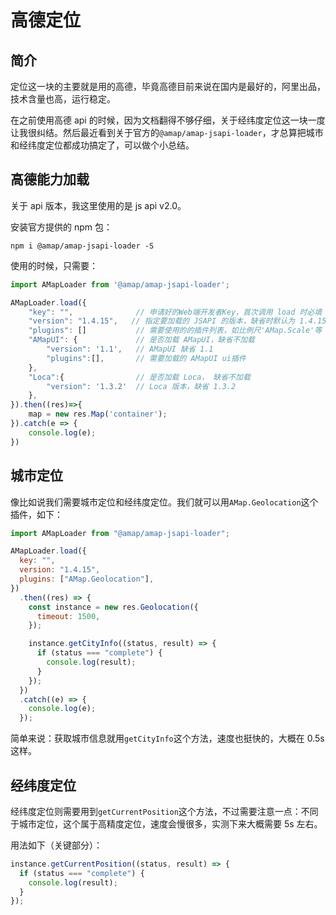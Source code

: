 # 高德定位

## 简介

定位这一块的主要就是用的高德，毕竟高德目前来说在国内是最好的，阿里出品，技术含量也高，运行稳定。

在之前使用高德 api 的时候，因为文档翻得不够仔细，关于经纬度定位这一块一度让我很纠结。然后最近看到关于官方的`@amap/amap-jsapi-loader`，才总算把城市和经纬度定位都成功搞定了，可以做个小总结。

## 高德能力加载

关于 api 版本，我这里使用的是 js api v2.0。

安装官方提供的 npm 包：

```shell
npm i @amap/amap-jsapi-loader -S
```

使用的时候，只需要：

```js
import AMapLoader from '@amap/amap-jsapi-loader';

AMapLoader.load({
    "key": "",              // 申请好的Web端开发者Key，首次调用 load 时必填
    "version": "1.4.15",   // 指定要加载的 JSAPI 的版本，缺省时默认为 1.4.15
    "plugins": []           // 需要使用的的插件列表，如比例尺'AMap.Scale'等
    "AMapUI": {             // 是否加载 AMapUI，缺省不加载
        "version": '1.1',   // AMapUI 缺省 1.1
        "plugins":[],       // 需要加载的 AMapUI ui插件
    },
    "Loca":{                // 是否加载 Loca， 缺省不加载
        "version": '1.3.2'  // Loca 版本，缺省 1.3.2
    },
}).then((res)=>{
    map = new res.Map('container');
}).catch(e => {
    console.log(e);
})
```

## 城市定位

像比如说我们需要城市定位和经纬度定位。我们就可以用`AMap.Geolocation`这个插件，如下：

```js
import AMapLoader from "@amap/amap-jsapi-loader";

AMapLoader.load({
  key: "",
  version: "1.4.15",
  plugins: ["AMap.Geolocation"],
})
  .then((res) => {
    const instance = new res.Geolocation({
      timeout: 1500,
    });

    instance.getCityInfo((status, result) => {
      if (status === "complete") {
        console.log(result);
      }
    });
  })
  .catch((e) => {
    console.log(e);
  });
```

简单来说：获取城市信息就用`getCityInfo`这个方法，速度也挺快的，大概在 0.5s 这样。

## 经纬度定位

经纬度定位则需要用到`getCurrentPosition`这个方法，不过需要注意一点：不同于城市定位，这个属于高精度定位，速度会慢很多，实测下来大概需要 5s 左右。

用法如下（关键部分）：

```js
instance.getCurrentPosition((status, result) => {
  if (status === "complete") {
    console.log(result);
  }
});
```
